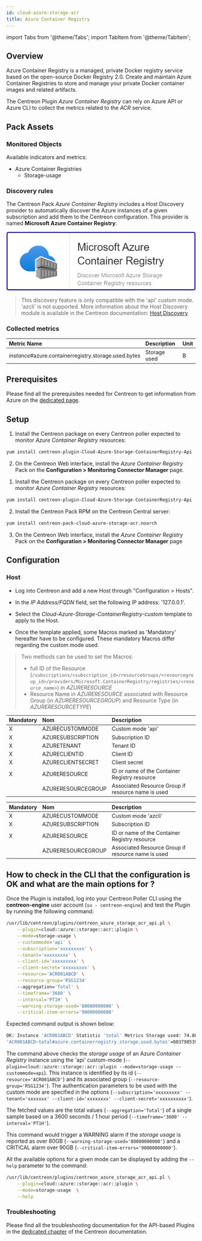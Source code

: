 ```yaml
---
id: cloud-azure-storage-acr
title: Azure Container Registry
---
```

import Tabs from '@theme/Tabs';
import TabItem from '@theme/TabItem';


## Overview

Azure Container Registry is a managed, private Docker registry service based on the open-source Docker Registry 2.0. Create and maintain Azure
Container Registries to store and manage your private Docker container images and related artifacts.

The Centreon Plugin *Azure Container Registry* can rely on Azure API or Azure CLI to collect the metrics related to the *ACR* service.

## Pack Assets

### Monitored Objects

Available indicators and metrics:
* Azure Container Registries
     * Storage-usage

### Discovery rules

The Centreon Pack *Azure Container Registry* includes a Host Discovery provider to automatically discover the Azure instances of a given
subscription and add them to the Centreon configuration.
This provider is named **Microsoft Azure Container Registry**:

![image](../../../assets/integrations/plugin-packs/procedures/cloud-azure-storage-acr-provider.png)

> This discovery feature is only compatible with the 'api' custom mode. 'azcli' is not supported.
More information about the Host Discovery module is available in the Centreon documentation:
[Host Discovery](/onprem/monitoring/discovery/hosts-discovery)

### Collected metrics

<Tabs groupId="sync">
<TabItem value="Storage-usage" label="Storage-usage">

| Metric Name                                            | Description  | Unit |
|:-------------------------------------------------------|:-------------|:-----|
| *instance*#azure.containerregistry.storage.used.bytes  | Storage used | B    |

</TabItem>
</Tabs>

## Prerequisites

Please find all the prerequisites needed for Centreon to get information from Azure on the [dedicated page](../getting-started/how-to-guides/azure-credential-configuration.md).

## Setup 

<Tabs groupId="sync">
<TabItem value="Online License" label="Online License">

1. Install the Centreon package on every Centreon poller expected to monitor *Azure Container Registry* resources:

```bash
yum install centreon-plugin-Cloud-Azure-Storage-ContainerRegistry-Api
```

2. On the Centreon Web interface, install the *Azure Container Registry* Pack on the **Configuration > Monitoring Connector Manager** page.

</TabItem>
<TabItem value="Offline License" label="Offline License">

1. Install the Centreon package on every Centreon poller expected to monitor *Azure Container Registry* resources:

```bash
yum install centreon-plugin-Cloud-Azure-Storage-ContainerRegistry-Api
```

2. Install the Centreon Pack RPM on the Centreon Central server:

```bash
yum install centreon-pack-cloud-azure-storage-acr.noarch
```

3. On the Centreon Web interface, install the *Azure Container Registry* Pack on the **Configuration > Monitoring Connector Manager** page

</TabItem>
</Tabs>

## Configuration

### Host

* Log into Centreon and add a new Host through "Configuration > Hosts".
* In the *IP Address/FQDN* field, set the following IP address: '127.0.0.1'.

* Select the *Cloud-Azure-Storage-ContainerRegistry-custom* template to apply to the Host.
* Once the template applied, some Macros marked as 'Mandatory' hereafter have to be configured.
These mandatory Macros differ regarding the custom mode used.

> Two methods can be used to set the Macros:
> * full ID of the Resource (```/subscriptions/<subscription_id>/resourceGroups/<resourcegroup_id>/providers/Microsoft.ContainerRegistry/registries/<resource_name>```)
in *AZURERESOURCE*
> * Resource Name in *AZURERESOURCE* associated with Resource Group (in *AZURERESOURCEGROUP*) and Resource Type (in *AZURERESOURCETYPE*)

<Tabs groupId="sync">
<TabItem value="Azure Monitor API" label="Azure Monitor API">

| Mandatory | Nom                | Description                                        |
|:----------|:-------------------|:---------------------------------------------------|
| X         | AZURECUSTOMMODE    | Custom mode 'api'                                  |
| X         | AZURESUBSCRIPTION  | Subscription ID                                    |
| X         | AZURETENANT        | Tenant ID                                          |
| X         | AZURECLIENTID      | Client ID                                          |
| X         | AZURECLIENTSECRET  | Client secret                                      |
| X         | AZURERESOURCE      | ID or name of the Container Registry resource      |
|           | AZURERESOURCEGROUP | Associated Resource Group if resource name is used |

</TabItem>
<TabItem value="Azure AZ CLI" label="Azure AZ CLI">

| Mandatory | Nom                | Description                                        |
|:----------|:-------------------|:---------------------------------------------------|
| X         | AZURECUSTOMMODE    | Custom mode 'azcli'                                |
| X         | AZURESUBSCRIPTION  | Subscription ID                                    |
| X         | AZURERESOURCE      | ID or name of the Container Registry resource      |
|           | AZURERESOURCEGROUP | Associated Resource Group if resource name is used |

</TabItem>
</Tabs>

## How to check in the CLI that the configuration is OK and what are the main options for ?

Once the Plugin is installed, log into your Centreon Poller CLI using the **centreon-engine** 
user account (`su - centreon-engine`) and test the Plugin by running the following command:

```bash
/usr/lib/centreon/plugins/centreon_azure_storage_acr_api.pl \
    --plugin=cloud::azure::storage::acr::plugin \
    --mode=storage-usage \
    --custommode='api' \
    --subscription='xxxxxxxxx' \
    --tenant='xxxxxxxxx' \
    --client-id='xxxxxxxxx' \
    --client-secret='xxxxxxxxx' \
    --resource='ACR001ABCD' \
    --resource-group='RSG1234'
    --aggregation='Total' \
    --timeframe='3600' \
    --interval='PT1H' \
    --warning-storage-used='80000000000' \
    --critical-item-errors='90000000000'
 ```

Expected command output is shown below:

```bash
OK: Instance 'ACR001ABCD' Statistic 'total' Metrics Storage used: 74.86GB |
'ACR001ABCD~total#azure.containerregistry.storage.used.bytes'=80379853954.00B;0:70000000000;0:90000000000;0;
```

The command above checks the *storage usage* of an Azure *Container Registry* instance using the 'api' custom-mode
(```--plugin=cloud::azure::storage::acr::plugin --mode=storage-usage --custommode=api```).
This instance is identified by its id (```--resource='ACR001ABCD'```) and its associated group (```--resource-group='RSG1234'```).
The authentication parameters to be used with the custom mode are specified in the options (```--subscription='xxxxxxxxx'
--tenant='xxxxxxx' --client-id='xxxxxxxx' --client-secret='xxxxxxxxxx'```).

The fetched values are the total values (```--aggregation='Total'```) of a single sample based on a 3600 seconds / 1 hour period
(```--timeframe='3600' --interval='PT1H'```).

This command would trigger a WARNING alarm if the *storage usage* is reported as over 80GB (```--warning-storage-used='80000000000'```)
and a CRITICAL alarm over 90GB (```--critical-item-errors='90000000000'```).

All the available options for a given mode can be displayed by adding the ```--help``` parameter to the command:

```bash
/usr/lib/centreon/plugins/centreon_azure_storage_acr_api.pl \
    --plugin=cloud::azure::storage::acr::plugin \
    --mode=storage-usage  \
    --help
 ```

### Troubleshooting

Please find all the troubleshooting documentation for the API-based Plugins in the [dedicated chapter](../getting-started/how-to-guides/troubleshooting-plugins.md#http-and-api-checks)
of the Centreon documentation.

